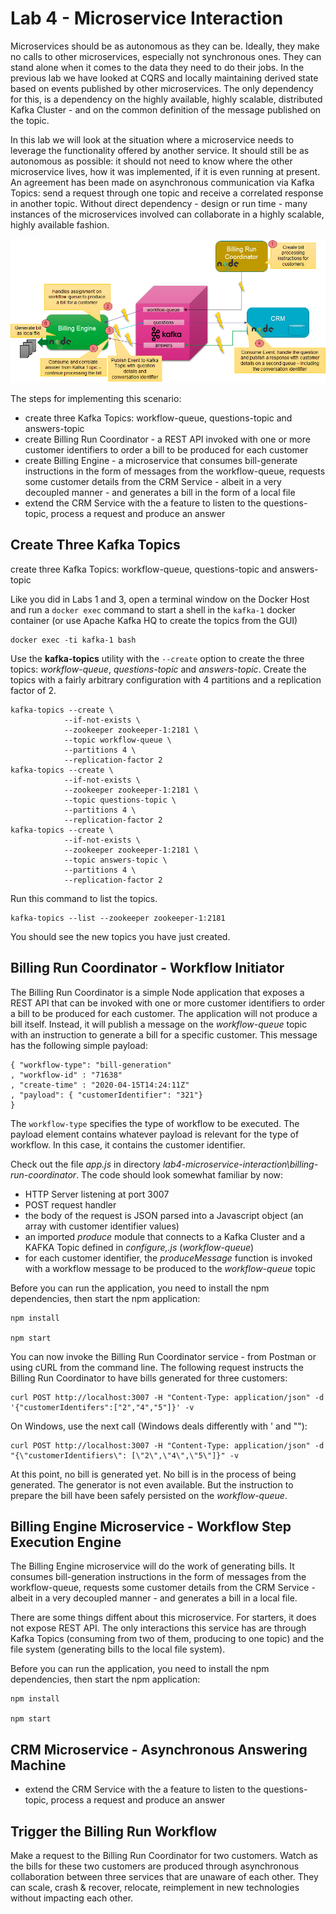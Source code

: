# Lab 4 - Microservice Interaction
Microservices should be as autonomous as they can be. Ideally, they make no calls to other microservices, especially not  synchronous ones. They can stand alone when it comes to the data they need to do their jobs. In the previous lab we have looked at CQRS and locally maintaining derived state based on events published by other microservices. The only dependency for this, is a dependency on the highly available, highly scalable, distributed Kafka Cluster - and on the common definition of the message published on the topic.

In this lab we will look at the situation where a microservice needs to leverage the functionality offered by another service. It should still be as autonomous as possible: it should not need to know where the other microservice lives, how it was implemented, if it is even running at present. An agreement has been made on asynchronous communication via Kafka Topics: send a request through one topic and receive a correlated response in another topic. Without direct dependency - design or run time - many instances of the microservices involved can collaborate in a highly scalable, highly available fashion. 

![](images/workflow-overview3.png)

The steps for implementing this scenario:
* create three Kafka Topics: workflow-queue, questions-topic and answers-topic
* create Billing Run Coordinator - a REST API invoked with one or more customer identifiers to order a bill to be produced for each customer
* create Billing Engine - a microservice that consumes bill-generate instructions in the form of messages from the workflow-queue, requests some customer details from the CRM Service - albeit in a very decoupled manner - and generates a bill in the form of a local file
* extend the CRM Service with the a feature to listen to the questions-topic, process a request and produce an answer

## Create Three Kafka Topics

create three Kafka Topics: workflow-queue, questions-topic and answers-topic

Like you did in Labs 1 and 3, open a terminal window on the Docker Host and run a `docker exec` command to start a shell in the `kafka-1` docker container (or use Apache Kafka HQ to create the topics from the GUI)

```
docker exec -ti kafka-1 bash
```
Use the **kafka-topics** utility with the `--create` option to create the three topics: *workflow-queue*, *questions-topic* and *answers-topic*. Create the topics with a fairly arbitrary configuration with 4 partitions and a replication factor of 2.  

```
kafka-topics --create \
			--if-not-exists \
			--zookeeper zookeeper-1:2181 \
			--topic workflow-queue \
			--partitions 4 \
			--replication-factor 2
kafka-topics --create \
			--if-not-exists \
			--zookeeper zookeeper-1:2181 \
			--topic questions-topic \
			--partitions 4 \
			--replication-factor 2            
kafka-topics --create \
			--if-not-exists \
			--zookeeper zookeeper-1:2181 \
			--topic answers-topic \
			--partitions 4 \
			--replication-factor 2            
```
Run this command to list the topics.

```
kafka-topics --list --zookeeper zookeeper-1:2181
```
You should see the new topics you have just created. 


## Billing Run Coordinator - Workflow Initiator
The Billing Run Coordinator is a simple Node application that exposes a REST API that can be invoked with one or more customer identifiers to order a bill to be produced for each customer. The application will not produce a bill itself. Instead, it will publish a message on the *workflow-queue* topic with an instruction to generate a bill for a specific customer. This message has the following simple payload:
```
{ "workflow-type": "bill-generation"
, "workflow-id" : "71638"
, "create-time" : "2020-04-15T14:24:11Z"
, "payload": { "customerIdentifier": "321"} 
}
```
The `workflow-type` specifies the type of workflow to be executed. The payload element contains whatever payload is relevant for the type of workflow. In this case, it contains the customer identifier.

Check out the file *app.js* in directory *lab4-microservice-interaction\billing-run-coordinator*. The code should look somewhat familiar by now:
* HTTP Server listening at port 3007
* POST request handler
* the body of the request is JSON parsed into a Javascript object (an array with customer identifier values)
* an imported *produce* module that connects to a Kafka Cluster and a KAFKA Topic defined in *configure,.js*  (*workflow-queue*)
* for each customer identifier, the *produceMessage* function is invoked with a workflow message to be produced to the *workflow-queue* topic

Before you can run the application, you need to install the npm dependencies, then start the npm application:
```
npm install

npm start 
```
You can now invoke the Billing Run Coordinator service - from Postman or using cURL from the command line. The following request instructs the Billing Run Coordinator to have bills generated for three customers:
```
curl POST http://localhost:3007 -H "Content-Type: application/json" -d '{"customerIdentifers":["2","4","5"]}' -v
```
On Windows, use the next call (Windows deals differently with ' and ""):

```
curl POST http://localhost:3007 -H "Content-Type: application/json" -d "{\"customerIdentifiers\": [\"2\",\"4\",\"5\"]}" -v
```
At this point, no bill is generated yet. No bill is in the process of being generated. The generator is not even available. But the instruction to prepare the bill have been safely persisted on the *workflow-queue*.

## Billing Engine Microservice - Workflow Step Execution Engine
The Billing Engine microservice will do the work of generating bills. It consumes bill-generation instructions in the form of messages from the workflow-queue, requests some customer details from the CRM Service - albeit in a very decoupled manner - and generates a bill in a local file.

There are some things diffent about this microservice. For starters, it does not expose REST API. The only interactions this service has are through Kafka Topics (consuming from two of them, producing to one topic) and the file system (generating bills to the local file system).

Before you can run the application, you need to install the npm dependencies, then start the npm application:
```
npm install

npm start 
```

## CRM Microservice - Asynchronous Answering Machine
* extend the CRM Service with the a feature to listen to the questions-topic, process a request and produce an answer

## Trigger the Billing Run Workflow
Make a request to the Billing Run Coordinator for two customers. Watch as the bills for these two customers are produced through asynchronous collaboration between three services that are unaware of each other. They can scale, crash & recover, relocate, reimplement in new technologies without impacting each other. 